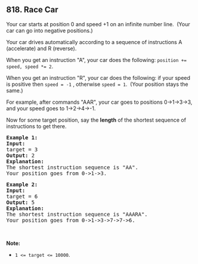 ## 818. Race Car

<p>Your car starts at position 0 and speed +1 on an infinite number line.&nbsp; (Your car can go into negative positions.)</p>

<p>Your car drives automatically according to a sequence of instructions A (accelerate) and R (reverse).</p>

<p>When you get an instruction &quot;A&quot;, your car does the following:&nbsp;<code>position += speed, speed *= 2</code>.</p>

<p>When you get an instruction &quot;R&quot;, your car does the following: if your speed is positive then&nbsp;<code>speed = -1</code>&nbsp;, otherwise&nbsp;<code>speed = 1</code>.&nbsp; (Your position stays the same.)</p>

<p>For example, after commands &quot;AAR&quot;, your car goes to positions 0-&gt;1-&gt;3-&gt;3, and your speed goes to 1-&gt;2-&gt;4-&gt;-1.</p>

<p>Now for some target position, say the <strong>length</strong> of the shortest sequence of instructions to get there.</p>

<pre>
<strong>Example 1:</strong>
<strong>Input:</strong> 
target = 3
<strong>Output:</strong> 2
<strong>Explanation:</strong> 
The shortest instruction sequence is &quot;AA&quot;.
Your position goes from 0-&gt;1-&gt;3.
</pre>

<pre>
<strong>Example 2:</strong>
<strong>Input:</strong> 
target = 6
<strong>Output:</strong> 5
<strong>Explanation:</strong> 
The shortest instruction sequence is &quot;AAARA&quot;.
Your position goes from 0-&gt;1-&gt;3-&gt;7-&gt;7-&gt;6.
</pre>

<p>&nbsp;</p>

<p><strong>Note: </strong></p>

<ul>
	<li><code>1 &lt;= target &lt;= 10000</code>.</li>
</ul>
